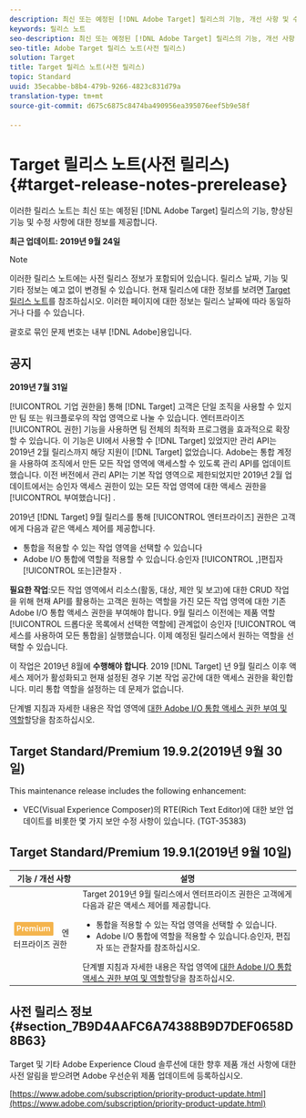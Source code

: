 ```yaml
---
description: 최신 또는 예정된 [!DNL Adobe Target] 릴리스의 기능, 개선 사항 및 수정 사항에 대한 정보를 제공하는 릴리스 노트입니다.
keywords: 릴리스 노트
seo-description: 최신 또는 예정된 [!DNL Adobe Target] 릴리스의 기능, 개선 사항 및 수정 사항에 대한 정보를 제공하는 릴리스 노트입니다.
seo-title: Adobe Target 릴리스 노트(사전 릴리스)
solution: Target
title: Target 릴리스 노트(사전 릴리스)
topic: Standard
uuid: 35ecabbe-b8b4-479b-9266-4823c831d79a
translation-type: tm+mt
source-git-commit: d675c6875c8474ba490956ea395076eef5b9e58f

---
```



# Target 릴리스 노트(사전 릴리스){#target-release-notes-prerelease}

이러한 릴리스 노트는 최신 또는 예정된 [!DNL Adobe Target] 릴리스의 기능, 향상된 기능 및 수정 사항에 대한 정보를 제공합니다.

**최근 업데이트: 2019년 9월 24일**

>[!NOTE]
>
>이러한 릴리스 노트에는 사전 릴리스 정보가 포함되어 있습니다. 릴리스 날짜, 기능 및 기타 정보는 예고 없이 변경될 수 있습니다. 현재 릴리스에 대한 정보를 보려면 [Target 릴리스 노트](release-notes.md)를 참조하십시오. 이러한 페이지에 대한 정보는 릴리스 날짜에 따라 동일하거나 다를 수 있습니다.
>
>괄호로 묶인 문제 번호는 내부 [!DNL Adobe]용입니다.

## 공지

**2019년 7월 31일**

[!UICONTROL 기업 권한을] 통해 [!DNL Target] 고객은 단일 조직을 사용할 수 있지만 팀 또는 워크플로우의 작업 영역으로 나눌 수 있습니다. 엔터프라이즈 [!UICONTROL 권한] 기능을 사용하면 팀 전체의 최적화 프로그램을 효과적으로 확장할 수 있습니다. 이 기능은 UI에서 사용할 수 [!DNL Target] 있었지만 관리 API는 2019년 2월 릴리스까지 해당 지원이 [!DNL Target] 없었습니다. Adobe는 통합 계정을 사용하여 조직에서 만든 모든 작업 영역에 액세스할 수 있도록 관리 API를 업데이트했습니다. 이전 버전에서 관리 API는 기본 작업 영역으로 제한되었지만 2019년 2월 업데이트에서는 승인자 액세스 권한이 있는 모든 작업 영역에 대한 액세스 권한을 [!UICONTROL 부여했습니다] .

2019년 [!DNL Target] 9월 릴리스를 통해 [!UICONTROL 엔터프라이즈] 권한은 고객에게 다음과 같은 액세스 제어를 제공합니다.

* 통합을 적용할 수 있는 작업 영역을 선택할 수 있습니다
* Adobe I/O 통합에 역할을 적용할 수 있습니다.승인자 [!UICONTROL ,]편집자 [!UICONTROL 또는]관찰자 .

**필요한 작업**:모든 작업 영역에서 리소스(활동, 대상, 제안 및 보고)에 대한 CRUD 작업을 위해 현재 API를 활용하는 고객은 원하는 역할을 가진 모든 작업 영역에 대한 기존 Adobe I/O 통합 액세스 권한을 부여해야 합니다. 9월 릴리스 이전에는 제품 역할 [!UICONTROL 드롭다운 목록에서 선택한 역할에] 관계없이 승인자 [!UICONTROL 액세스를 사용하여 모든 통합을] 실행했습니다. 이제 예정된 릴리스에서 원하는 역할을 선택할 수 있습니다.

이 작업은 2019년 8월에 **수행해야 합니다**. 2019 [!DNL Target] 년 9월 릴리스 이후 액세스 제어가 활성화되고 현재 설정된 경우 기본 작업 공간에 대한 액세스 권한을 확인합니다. 미리 통합 역할을 설정하는 데 문제가 없습니다.

단계별 지침과 자세한 내용은 작업 영역에 [대한 Adobe I/O 통합 액세스 권한 부여 및 역할](/help/administrating-target/c-user-management/property-channel/configure-adobe-io-integration.md)할당을 참조하십시오.

## Target Standard/Premium 19.9.2(2019년 9월 30일)

This maintenance release includes the following enhancement:

* VEC(Visual Experience Composer)의 RTE(Rich Text Editor)에 대한 보안 업데이트를 비롯한 몇 가지 보안 수정 사항이 있습니다. (TGT-35383)

## Target Standard/Premium 19.9.1(2019년 9월 10일)

| 기능 / 개선 사항 | 설명 |
| --- | --- |
| ![프리미엄 배지](/help/assets/premium.png) 엔터프라이즈 권한 | Target 2019년 9월 릴리스에서 엔터프라이즈 권한은 고객에게 다음과 같은 액세스 제어를 제공합니다.<UL><li>통합을 적용할 수 있는 작업 영역을 선택할 수 있습니다.</li><li>Adobe I/O 통합에 역할을 적용할 수 있습니다.승인자, 편집자 또는 관찰자를 참조하십시오.</li></ul>단계별 지침과 자세한 내용은 작업 영역에 [대한 Adobe I/O 통합 액세스 권한 부여 및 역할](/help/administrating-target/c-user-management/property-channel/configure-adobe-io-integration.md)할당을 참조하십시오. |

## 사전 릴리스 정보 {#section_7B9D4AAFC6A74388B9D7DEF0658D8B63}

Target 및 기타 Adobe Experience Cloud 솔루션에 대한 향후 제품 개선 사항에 대한 사전 알림을 받으려면 Adobe 우선순위 제품 업데이트에 등록하십시오.

[https://www.adobe.com/subscription/priority-product-update.html](https://www.adobe.com/subscription/priority-product-update.html)
